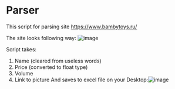 # Parser

This script for parsing site https://www.bambytoys.ru/

The site looks following way: 
![image](https://github.com/igorkondratev/Parser/assets/71003957/b3e2ef55-1fc8-4339-acf8-4daf8b286cd2)

Script takes: 

 1. Name (cleared from useless words)
 2. Price (converted to float type)
 3. Volume
 4. Link to picture
And saves to excel file on your Desktop:![image](https://github.com/igorkondratev/Parser/assets/71003957/4345940f-04e4-4672-bfa1-0865d7b680e7)

